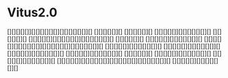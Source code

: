 # Vitus2.0
[][][][][]][][][][][][]][][][][][][]][] [][][][][]][] [][][][][]][] [][][][][]][][][][][][]][] [][][][][]][] [][][][][]][][][][][][]][][][][][][]][] [][][][][]][] [][][][][]][][][][][][]][] [][][][][]][][][][][][]][][][][][][]][][][][][][]][] [][][][][]][][][][][][]][] [][][][][]][][][][][][]][] [][][][][]][][][][][][]][] [][][][][]][][][][][][]][] [][][][][]][] [][][][][]][][][][][][]][] [][][][][]][][][][][][]][] [][][][][]][][][][][][]][][][][][][]][][][][][][]][] [][][][][]][][][][][][]][]

